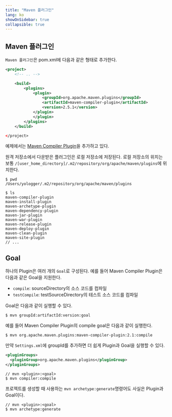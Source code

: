 ```yaml
---
title: "Maven 플러그인"
lang: ko
showOnSidebar: true
collapsible: true
---
```


## Maven 플러그인
`Maven 플러그인`은 pom.xml에 다음과 같은 형태로 추가한다.
``` xml
<project>
    <!-- .. -->

    <build>
        <plugins>
            <plugin>
                <groupId>org.apache.maven.plugins</groupId>
                <artifactId>maven-compiler-plugin</artifactId>
                <version>2.5.1</version>
            </plugin>
            </plugin>
        </plugins>
    </build>

</project>
```
예제에서는 [Maven Compiler Plugin](https://maven.apache.org/plugins/maven-compiler-plugin/)을 추가하고 있다.

원격 저장소에서 다운받은 플러그인은 로컬 저장소에 저장된다. 로컬 저장소의 위치는 보통 `/[user_home_directory]/.m2/repository/org/apache/maven/plugins`에 위치한다.
```
$ pwd
/Users/yologger/.m2/repository/org/apache/maven/plugins

$ ls        
maven-compiler-plugin           
maven-install-plugin      
maven-archetype-plugin          
maven-dependency-plugin         
maven-jar-plugin                 
maven-war-plugin           
maven-release-plugin         
maven-deploy-plugin             
maven-clean-plugin              
maven-site-plugin
// ...
```

## Goal
하나의 Plugin은 여러 개의 `Goal`로 구성된다. 예를 들어 Maven Compiler Plugin은 다음과 같은 Goal을 지원한다.
- `compile`: sourceDirectory의 소스 코드를 컴파일
- `testCompile`: testSourceDirectory의 테스트 소스 코드를 컴파일

Goal은 다음과 같이 실행할 수 있다.
```
$ mvn groupId:artifactId:version:goal
```
예를 들어 Maven Compiler Plugin의 compile goal은 다음과 같이 실행한다.
```
$ mvn org.apache.maven.plugins:maven-compiler-plugin:2.1:compile
```
만약 `Settings.xml`에 groupId를 추가하면 더 쉽게 Plugin과 Goal을 실행할 수 있다.
``` xml
<pluginGroups>
  <pluginGroup>org.apache.maven.plugins</pluginGroup>
</pluginGroups>
```
```
// mvn <plugin>:<goal>
$ mvn compiler:compile 
```
프로젝트를 생성할 때 사용하는 `mvn archetype:generate`명령어도 사실은 Plugin과 Goal이다.
```
// mvn <plugin>:<goal>
$ mvn archetype:generate
```